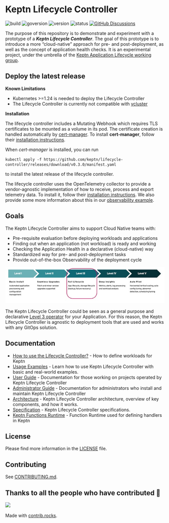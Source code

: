 # Keptn Lifecycle Controller

![build](https://img.shields.io/github/workflow/status/keptn/lifecycle-controller/CI)
![goversion](https://img.shields.io/github/go-mod/go-version/keptn/lifecycle-controller?filename=operator%2Fgo.mod)
![version](https://img.shields.io/github/v/release/keptn/lifecycle-controller)
![status](https://img.shields.io/badge/status-not--for--production-red)
[![GitHub Discussions](https://img.shields.io/github/discussions/keptn/lifecycle-controller)](https://github.com/keptn/lifecycle-controller/discussions)

The purpose of this repository is to demonstrate and experiment with
a prototype of a _**Keptn Lifecycle Controller**_.
The goal of this prototype is to introduce a more “cloud-native” approach for pre- and post-deployment, as well as the concept of application health checks.
It is an experimental project, under the umbrella of the [Keptn Application Lifecycle working group](https://github.com/keptn/wg-app-lifecycle).

## Deploy the latest release

**Known Limitations**
* Kubernetes >=1.24 is needed to deploy the Lifecycle Controller
* The Lifecycle Controller is currently not compatible with [vcluster](https://github.com/loft-sh/vcluster)

**Installation**

The lifecycle controller includes a Mutating Webhook which requires TLS certificates to be mounted as a volume in its pod. The certificate creation
is handled automatically by [cert-manager](https://cert-manager.io). To install **cert-manager**, follow their [installation instructions](https://cert-manager.io/docs/installation/).

When *cert-manager* is installed, you can run

<!---x-release-please-start-version-->

```
kubectl apply -f https://github.com/keptn/lifecycle-controller/releases/download/v0.3.0/manifest.yaml
```

<!---x-release-please-end-->

to install the latest release of the lifecycle controller.

The lifecycle controller uses the OpenTelemetry collector to provide a vendor-agnostic implementation of how to receive,
process and export telemetry data. To install it, follow their [installation instructions](https://opentelemetry.io/docs/collector/getting-started/).
We also provide some more information about this in our [observability example](./examples/observability/).

## Goals

The Keptn Lifecycle Controller aims to support Cloud Native teams with:

- Pre-requisite evaluation before deploying workloads and applications
- Finding out when an application (not workload) is ready and working
- Checking the Application Health in a declarative (cloud-native) way
- Standardized way for pre- and post-deployment tasks
- Provide out-of-the-box Observability of the deployment cycle

![](./assets/operator-maturity.jpg)

The Keptn Lifecycle Controller could be seen as a general purpose and declarative [Level 3 operator](https://operatorframework.io/operator-capabilities/) for your Application.
For this reason, the Keptn Lifecycle Controller is agnostic to deployment tools that are used and works with any GitOps solution.

## Documentation

- [How to use the Lifecycle Controller?](./docs/user-guide/Overview.md) - How to define workloads for Keptn
- [Usage Examples](./examples/) - Learn how to use Keptn Lifecycle Controller with basic and real-world examples.
- [User Guide](./docs/user-guide/) - Documentation for those working on projects operated by Keptn Lifecycle Controller
- [Administrator Guide](./docs/admin-guide/) - Documentation for administrators who install and maintain Keptn Lifecycle Controller
- [Architecture](./docs/architecture/) - Keptn Lifecycle Controller architecture, overview of key components, and how it works.
- [Specification](./docs/spec/) - Keptn Lifecycle Controller specifications.
- [Keptn Functions Runtime](./functions-runtime/) - Function Runtime used for defining handlers in Keptn

## License

Please find more information in the [LICENSE](LICENSE) file.

## Contributing

See [CONTRIBUTING.md](./CONTRIBUTING.md).

## Thanks to all the people who have contributed 💜

<a href="https://github.com/keptn/lifecycle-controller/graphs/contributors">
  <img src="https://contrib.rocks/image?repo=keptn/lifecycle-controller" />
</a>

Made with [contrib.rocks](https://contrib.rocks).
